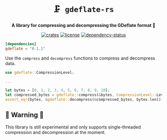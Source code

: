 <!-- markdownlint-disable-file MD041 -->
<!-- markdownlint-disable-file MD033 -->

<div align="center">

# `🗜️ gdeflate-rs`

**A library for compressing and decompressing the GDeflate format 🦀**

[![crates][crates-badge]][crates-url]
[![license][license-badge]][license-url]
[![dependency-status][dependency-badge]][dependency-url]

[crates-badge]: https://img.shields.io/crates/v/gdeflate.svg
[crates-url]: https://crates.io/crates/gdeflate

[license-badge]: https://img.shields.io/badge/License-MIT/Apache_2.0-blue.svg
[license-url]: LICENSE-MIT


[dependency-badge]: https://deps.rs/repo/github/projectkml/gdeflate-rs/status.svg
[dependency-url]: https://deps.rs/repo/github/projectkml/gdeflate-rs

</div>

```TOML
[dependencies]
gdeflate = "0.1.1"
```

Use the `compress` and `decompress` functions to compress and decompress data.

```Rust
use gdeflate::CompressionLevel;

...

let bytes = [0, 1, 2, 3, 4, 5, 6, 7, 8, 9, 10];
let compressed_bytes = gdeflate::compress(&bytes, CompressionLevel::Level12).unwrap();
assert_eq!(bytes, &gdeflate::decompress(&compressed_bytes, bytes.len()));
```

## 🚨 Warning 🚨

This library is still experimental and only supports single-threaded compression and decompression at the moment.
